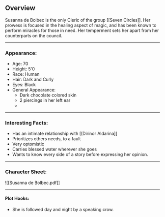## Overview
Susanna de Bolbec is the only Cleric of the group [[Seven Circles]]. Her prowess is focused in the healing aspect of magic, and has been known to perform miracles for those in need. Her temperment sets her apart from her counterparts on the council.

---
### Appearance:
- Age: 70
- Height: 5'0
- Race: Human
- Hair: Dark and Curly
- Eyes: Black
- General Appearance:
	- Dark chocolate colored skin
	- 2 piercings in her left ear
	- 
---
### Interesting Facts:
- Has an intimate relationship with [[Dirinor Aldarina]]
- Prioritizes others needs, to a fault
- Very optomistic
- Carries blessed water wherever she goes
- Wants to know every side of a story before expressing her opinion.

---
### Character Sheet:
![[Susanna de Bolbec.pdf]]

---
#### Plot Hooks:
- She is followed day and night by a speaking crow.
